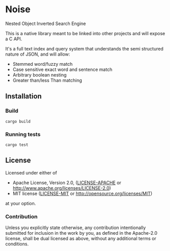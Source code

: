 Noise
=====

Nested Object Inverted Search Engine

This is a native library meant to be linked into other projects and will
expose a C API.

It's a full text index and query system that understands the semi structured
nature of JSON, and will allow:

 * Stemmed word/fuzzy match
 * Case sensitive exact word and sentence match
 * Arbitrary boolean nesting
 * Greater than/less Than matching


Installation
------------

### Build

    cargo build


### Running tests

    cargo test


License
-------

Licensed under either of

 * Apache License, Version 2.0, ([LICENSE-APACHE](LICENSE-APACHE) or http://www.apache.org/licenses/LICENSE-2.0)
 * MIT license ([LICENSE-MIT](LICENSE-MIT) or http://opensource.org/licenses/MIT)

at your option.

### Contribution

Unless you explicitly state otherwise, any contribution intentionally
submitted for inclusion in the work by you, as defined in the Apache-2.0
license, shall be dual licensed as above, without any additional terms or
conditions.

